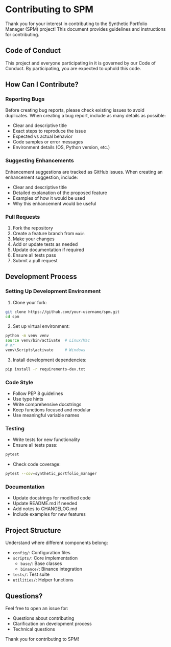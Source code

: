 # Contributing to SPM

Thank you for your interest in contributing to the Synthetic Portfolio Manager (SPM) project! This document provides guidelines and instructions for contributing.

## Code of Conduct

This project and everyone participating in it is governed by our Code of Conduct. By participating, you are expected to uphold this code.

## How Can I Contribute?

### Reporting Bugs

Before creating bug reports, please check existing issues to avoid duplicates. When creating a bug report, include as many details as possible:

- Clear and descriptive title
- Exact steps to reproduce the issue
- Expected vs actual behavior
- Code samples or error messages
- Environment details (OS, Python version, etc.)

### Suggesting Enhancements

Enhancement suggestions are tracked as GitHub issues. When creating an enhancement suggestion, include:

- Clear and descriptive title
- Detailed explanation of the proposed feature
- Examples of how it would be used
- Why this enhancement would be useful

### Pull Requests

1. Fork the repository
2. Create a feature branch from `main`
3. Make your changes
4. Add or update tests as needed
5. Update documentation if required
6. Ensure all tests pass
7. Submit a pull request

## Development Process

### Setting Up Development Environment

1. Clone your fork:
```bash
git clone https://github.com/your-username/spm.git
cd spm
```

2. Set up virtual environment:
```bash
python -m venv venv
source venv/bin/activate  # Linux/Mac
# or
venv\Scripts\activate     # Windows
```

3. Install development dependencies:
```bash
pip install -r requirements-dev.txt
```

### Code Style

- Follow PEP 8 guidelines
- Use type hints
- Write comprehensive docstrings
- Keep functions focused and modular
- Use meaningful variable names

### Testing

- Write tests for new functionality
- Ensure all tests pass:
```bash
pytest
```
- Check code coverage:
```bash
pytest --cov=synthetic_portfolio_manager
```

### Documentation

- Update docstrings for modified code
- Update README.md if needed
- Add notes to CHANGELOG.md
- Include examples for new features

## Project Structure

Understand where different components belong:

- `config/`: Configuration files
- `scripts/`: Core implementation
  - `base/`: Base classes
  - `binance/`: Binance integration
- `tests/`: Test suite
- `utilities/`: Helper functions

## Questions?

Feel free to open an issue for:
- Questions about contributing
- Clarification on development process
- Technical questions

Thank you for contributing to SPM!
